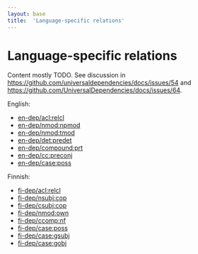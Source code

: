 ```yaml
---
layout: base
title:  'Language-specific relations'
---
```


# Language-specific relations

Content mostly TODO. See discussion in <https://github.com/universaldependencies/docs/issues/54> and
<https://github.com/UniversalDependencies/docs/issues/64>.

English:

- [en-dep/acl:relcl]()
- [en-dep/nmod:npmod]()
- [en-dep/nmod:tmod]()
- [en-dep/det:predet]()
- [en-dep/compound:prt]()
- [en-dep/cc:preconj]()
- [en-dep/case:poss]()

Finnish:

- [fi-dep/acl:relcl]()
- [fi-dep/nsubj:cop]()
- [fi-dep/csubj:cop]()
- [fi-dep/nmod:own]()
- [fi-dep/ccomp:nf]()
- [fi-dep/case:poss]()
- [fi-dep/case:gsubj]()
- [fi-dep/case:gobj]()
